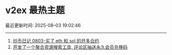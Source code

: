 # v2ex 最热主题

最近更新时间: 2025-08-03 19:02:46

--- 
1. [炒币日记 0803-买了 eth 和 sol 的开多合约](https://www.v2ex.com/t/1149544) 
2. [开发了一个聚合资源搜索工具, 评论区抽送永久会员兑换码](https://www.v2ex.com/t/1149556) 
